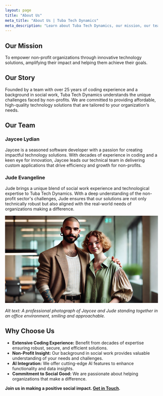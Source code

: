 ```yaml
---
layout: page
title: "About Us"
meta_title: "About Us | Tuba Tech Dynamics"
meta_description: "Learn about Tuba Tech Dynamics, our mission, our team, and why we're passionate about empowering non-profit organizations with innovative technology solutions."
---
```


## Our Mission

To empower non-profit organizations through innovative technology solutions, amplifying their impact and helping them achieve their goals.

## Our Story

Founded by a team with over 25 years of coding experience and a background in social work, Tuba Tech Dynamics understands the unique challenges faced by non-profits. We are committed to providing affordable, high-quality technology solutions that are tailored to your organization's needs.

## Our Team

### Jaycee Lydian

Jaycee is a seasoned software developer with a passion for creating impactful technology solutions. With decades of experience in coding and a keen eye for innovation, Jaycee leads our technical team in delivering custom applications that drive efficiency and growth for non-profits.

### Jude Evangeline

Jude brings a unique blend of social work experience and technological expertise to Tuba Tech Dynamics. With a deep understanding of the non-profit sector's challenges, Jude ensures that our solutions are not only technically robust but also aligned with the real-world needs of organizations making a difference.

![Jaycee and Jude](assets/images/team.jpg)

*Alt text: A professional photograph of Jaycee and Jude standing together in an office environment, smiling and approachable.*

## Why Choose Us

- **Extensive Coding Experience:** Benefit from decades of expertise ensuring robust, secure, and efficient solutions.
- **Non-Profit Insight:** Our background in social work provides valuable understanding of your needs and challenges.
- **AI Integration:** We offer cutting-edge AI features to enhance functionality and data insights.
- **Commitment to Social Good:** We are passionate about helping organizations that make a difference.

**Join us in making a positive social impact. [Get in Touch](/contact).**
